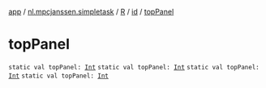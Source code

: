 [app](../../../index.md) / [nl.mpcjanssen.simpletask](../../index.md) / [R](../index.md) / [id](index.md) / [topPanel](.)

# topPanel

`static val topPanel: `[`Int`](https://kotlinlang.org/api/latest/jvm/stdlib/kotlin/-int/index.html)
`static val topPanel: `[`Int`](https://kotlinlang.org/api/latest/jvm/stdlib/kotlin/-int/index.html)
`static val topPanel: `[`Int`](https://kotlinlang.org/api/latest/jvm/stdlib/kotlin/-int/index.html)
`static val topPanel: `[`Int`](https://kotlinlang.org/api/latest/jvm/stdlib/kotlin/-int/index.html)